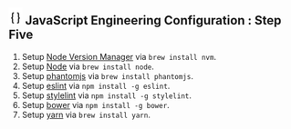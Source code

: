 ## <img src="https://raw.githubusercontent.com/chrishough/my-configurations/master/graphics/documentation/readmes/programmingjs.svg" height="30"> JavaScript Engineering Configuration : Step Five

1. Setup [Node Version Manager](https://github.com/creationix/nvm) via `brew install nvm`.
2. Setup [Node](https://nodejs.org/en/) via `brew install node`.
3. Setup [phantomjs](http://phantomjs.org/) via `brew install phantomjs`. 
4. Setup [eslint](https://eslint.org) via `npm install -g eslint`.
5. Setup [stylelint](https://stylelint.io/) via `npm install -g stylelint`.
6. Setup [bower](https://bower.io/) via `npm install -g bower`.
7. Setup [yarn](https://yarnpkg.com/en/) via `brew install yarn`.
